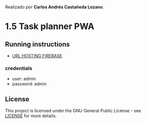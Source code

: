 Realizado por **Carlos Andrés Castañeda Lozano**.
# 1.5 Task planner PWA
## Running instructions
  + [URL HOSTING FIREBASE](https://taskplanner-ieti.web.app)
### credentials
  * user: admin
  * password: admin
## License
This project is licensed under the GNU General Public License - see [LICENSE](LICENSE) for more details.
